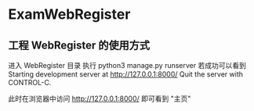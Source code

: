 # ExamWebRegister

## 工程 WebRegister 的使用方式

进入 WebRegister 目录
执行 python3 manage.py runserver 
若成功可以看到
Starting development server at http://127.0.0.1:8000/
Quit the server with CONTROL-C.

此时在浏览器中访问 http://127.0.0.1:8000/
即可看到 "主页"

